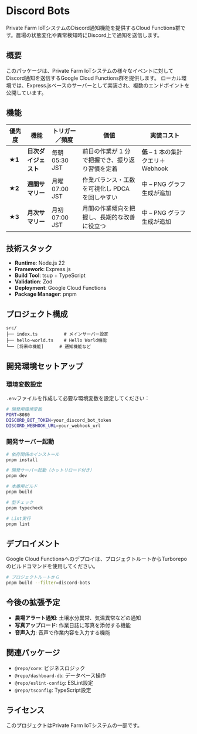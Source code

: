 # Discord Bots

Private Farm IoTシステムのDiscord通知機能を提供するCloud Functions群です。農場の状態変化や異常検知時にDiscord上で通知を送信します。

## 概要

このパッケージは、Private Farm IoTシステムの様々なイベントに対してDiscord通知を送信するGoogle Cloud Functions群を提供します。
ローカル環境では、Express.jsベースのサーバーとして実装され、複数のエンドポイントを公開しています。

## 機能

| 優先度    | 機能              | トリガー／頻度            | 価値                         | 実装コスト                                 |
| ------ | --------------- | ------------------ | -------------------------- | ------------------------------------- |
| **★1** | **日次ダイジェスト**    | 毎朝 05:30 JST       | 前日の作業が 1 分で把握でき、振り返り習慣を定着  | **低** – 1 本の集計クエリ＋Webhook             |
| **★2** | **週間サマリー**      | 月曜 07:00 JST       | 作業バランス・工数を可視化し PDCA を回しやすい | 中 – PNG グラフ生成が追加                      |
| **★3** | **月次サマリー**      | 月初 07:00 JST     | 月間の作業傾向を把握し、長期的な改善に役立つ   | 中 – PNG グラフ生成が追加                      |

## 技術スタック

- **Runtime**: Node.js 22
- **Framework**: Express.js
- **Build Tool**: tsup + TypeScript
- **Validation**: Zod
- **Deployment**: Google Cloud Functions
- **Package Manager**: pnpm

## プロジェクト構成

```text
src/
├── index.ts          # メインサーバー設定
├── hello-world.ts    # Hello World機能
└── [将来の機能]      # 通知機能など
```

## 開発環境セットアップ

### 環境変数設定

`.env`ファイルを作成して必要な環境変数を設定してください：

```bash
# 開発用環境変数
PORT=8080
DISCORD_BOT_TOKEN=your_discord_bot_token
DISCORD_WEBHOOK_URL=your_webhook_url
```

### 開発サーバー起動

```bash
# 依存関係のインストール
pnpm install

# 開発サーバー起動（ホットリロード付き）
pnpm dev

# 本番用ビルド
pnpm build

# 型チェック
pnpm typecheck

# Lint実行
pnpm lint
```

## デプロイメント

Google Cloud Functionsへのデプロイは、プロジェクトルートからTurborepoのビルドコマンドを使用してください。

```bash
# プロジェクトルートから
pnpm build --filter=discord-bots
```

## 今後の拡張予定

- **農場アラート通知**: 土壌水分異常、気温異常などの通知
- **写真アップロード**: 作業日誌に写真を添付する機能
- **音声入力**: 音声で作業内容を入力する機能

## 関連パッケージ

- `@repo/core`: ビジネスロジック
- `@repo/dashboard-db`: データベース操作
- `@repo/eslint-config`: ESLint設定
- `@repo/tsconfig`: TypeScript設定

## ライセンス

このプロジェクトはPrivate Farm IoTシステムの一部です。
